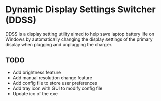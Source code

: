 # Dynamic Display Settings Switcher (DDSS)
DDSS is a display setting utility aimed to help save laptop battery life on Windows by automatically changing the display settings of the primary display when plugging and unplugging the charger.

## TODO
- Add brightness feature
- Add manual resolution change feature
- Add config file to store user preferences
- Add tray icon with GUI to modify config file
- Update ico of the exe
